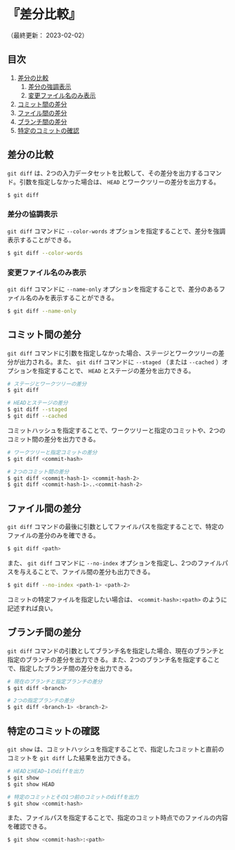 # 『差分比較』

（最終更新： 2023-02-02）


## 目次

1. [差分の比較](#差分の比較)
	1. [差分の強調表示](#差分の強調表示)
	1. [変更ファイル名のみ表示](#変更ファイル名のみ表示)
1. [コミット間の差分](#コミット間の差分)
1. [ファイル間の差分](#ファイル間の差分)
1. [ブランチ間の差分](#ブランチ間の差分)
1. [特定のコミットの確認](#特定のコミットの確認)


## 差分の比較

`git diff` は、2つの入力データセットを比較して、その差分を出力するコマンド。引数を指定しなかった場合は、 `HEAD` とワークツリーの差分を出力する。

```sh
$ git diff
```

### 差分の協調表示

`git diff` コマンドに `--color-words` オプションを指定することで、差分を強調表示することができる。

```sh
$ git diff --color-words
```

### 変更ファイル名のみ表示

`git diff` コマンドに `--name-only` オプションを指定することで、差分のあるファイル名のみを表示することができる。

```sh
$ git diff --name-only
```


## コミット間の差分

`git diff` コマンドに引数を指定しなかった場合、ステージとワークツリーの差分が出力される。また、 `git diff` コマンドに `--staged` （または `--cached` ）オプションを指定することで、 `HEAD` とステージの差分を出力できる。

```sh
# ステージとワークツリーの差分
$ git diff

# HEADとステージの差分
$ git diff --staged
$ git diff --cached
```

コミットハッシュを指定することで、ワークツリーと指定のコミットや、2つのコミット間の差分を出力できる。

```sh
# ワークツリーと指定コミットの差分
$ git diff <commit-hash>

# 2つのコミット間の差分
$ git diff <commit-hash-1> <commit-hash-2>
$ git diff <commit-hash-1>..<commit-hash-2>
```


## ファイル間の差分

`git diff` コマンドの最後に引数としてファイルパスを指定することで、特定のファイルの差分のみを確できる。

```sh
$ git diff <path>
```

また、 `git diff` コマンドに `--no-index` オプションを指定し、2つのファイルパスを与えることで、ファイル間の差分も出力できる。

```sh
$ git diff --no-index <path-1> <path-2>
```

コミットの特定ファイルを指定したい場合は、 `<commit-hash>:<path>` のように記述すれば良い。


## ブランチ間の差分

`git diff` コマンドの引数としてブランチ名を指定した場合、現在のブランチと指定のブランチの差分を出力できる。また、2つのブランチ名を指定することで、指定したブランチ間の差分を出力できる。

```sh
# 現在のブランチと指定ブランチの差分
$ git diff <branch>

# 2つの指定ブランチの差分
$ git diff <branch-1> <branch-2>
```


## 特定のコミットの確認

`git show` は、コミットハッシュを指定することで、指定したコミットと直前のコミットを `git diff` した結果を出力できる。

```sh
# HEADとHEAD~1のdiffを出力
$ git show
$ git show HEAD

# 特定のコミットとその1つ前のコミットのdiffを出力
$ git show <commit-hash>
```

また、ファイルパスを指定することで、指定のコミット時点でのファイルの内容を確認できる。

```sh
$ git show <commit-hash>:<path>
```
